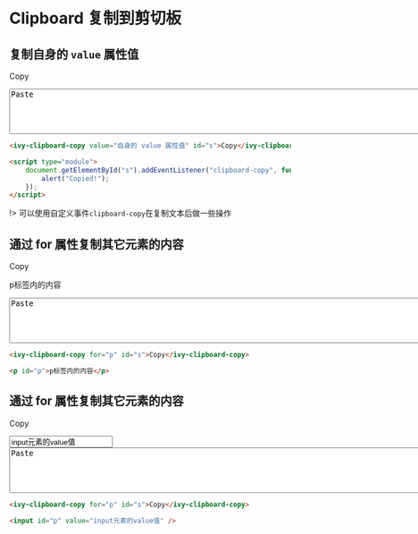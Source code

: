 # Clipboard 复制到剪切板

## 复制自身的 `value` 属性值

<ivy-clipboard-copy value="自身的 value 属性值" id="s">Copy</ivy-clipboard-copy>

<textarea value="Paste" rows="5" cols="100">Paste</textarea>

```html
<ivy-clipboard-copy value="自身的 value 属性值" id="s">Copy</ivy-clipboard-copy>

<script type="module">
    document.getElementById("s").addEventListener("clipboard-copy", function (event) {
        alert("Copied!");
    });
</script>
```

!> 可以使用自定义事件`clipboard-copy`在复制文本后做一些操作

<script type="module">
document.getElementById("s").addEventListener('clipboard-copy', function(event) {
    alert("Copied!")
})
</script>

## 通过 for 属性复制其它元素的内容

<ivy-clipboard-copy for="p" id="s">Copy</ivy-clipboard-copy>

<p id="p">p标签内的内容</p>

<textarea value="Paste" rows="5" cols="100">Paste</textarea>

```html
<ivy-clipboard-copy for="p" id="s">Copy</ivy-clipboard-copy>

<p id="p">p标签内的内容</p>
```

## 通过 for 属性复制其它元素的内容

<ivy-clipboard-copy for="input" id="s">Copy</ivy-clipboard-copy>

<input id="input" value="input元素的value值"/>

<textarea value="Paste" rows="5" cols="100">Paste</textarea>

```html
<ivy-clipboard-copy for="p" id="s">Copy</ivy-clipboard-copy>

<input id="p" value="input元素的value值" />
```
